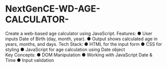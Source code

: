 # NextGenCE-WD-AGE-CALCULATOR-
Create a web-based age calculator using JavaScript. 
Features:
● User inputs Date of Birth (day, month, year).
● Output shows calculated age in years, months, and days. 
Tech Stack:
● HTML for the input form 
● CSS for styling 
● JavaScript for age calculation using Date object                                 
Key Concepts:
● DOM Manipulation
● Working with JavaScript Date & Time
● Input validation
